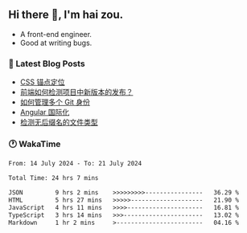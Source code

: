 ## Hi there 👋, I'm hai zou.

- A front-end engineer.
- Good at writing bugs.

### 📖 Latest Blog Posts
<!-- BLOG-POST-LIST:START -->
- [CSS 锚点定位](https://blog.izou.top/css/anchor-position/)
- [前端如何检测项目中新版本的发布？](https://blog.izou.top/angular/version-update/)
- [如何管理多个 Git 身份](https://blog.izou.top/git/multi-git-identity/)
- [Angular 国际化](https://blog.izou.top/angular/i18n/)
- [检测无后缀名的文件类型](https://blog.izou.top/js/filetype-check/)
<!-- BLOG-POST-LIST:END -->

### 🕐 WakaTime
<!--START_SECTION:waka-->

```txt
From: 14 July 2024 - To: 21 July 2024

Total Time: 24 hrs 7 mins

JSON         9 hrs 2 mins    >>>>>>>>>----------------   36.29 %
HTML         5 hrs 27 mins   >>>>>--------------------   21.90 %
JavaScript   4 hrs 11 mins   >>>>---------------------   16.81 %
TypeScript   3 hrs 14 mins   >>>----------------------   13.02 %
Markdown     1 hr 2 mins     >------------------------   04.16 %
```

<!--END_SECTION:waka-->
